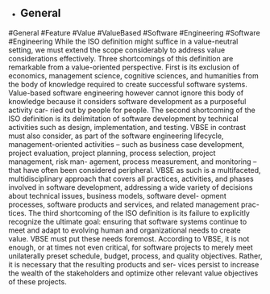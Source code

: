 - ## General
#General #Feature #Value #ValueBased #Software #Engineering #Software #Engineering 
While the ISO definition  might suffice in a value-neutral setting, we must extend the scope considerably to  address value considerations effectively. Three shortcomings of this definition are  remarkable from a value-oriented perspective.  First is its exclusion of economics, management science, cognitive sciences,  and humanities from the body of knowledge required to create successful software  systems. Value-based software engineering however cannot ignore this body of  knowledge because it considers software development as a purposeful activity car- ried out by people for people.  The second shortcoming of the ISO definition is its delimitation of software  development by technical activities such as design, implementation, and testing.  VBSE in contrast must also consider, as part of the software engineering lifecycle,  management-oriented activities – such as business case development, project  evaluation, project planning, process selection, project management, risk man- agement, process measurement, and monitoring – that have often been considered  peripheral. VBSE as such is a multifaceted, multidisciplinary approach that covers  all practices, activities, and phases involved in software development, addressing a  wide variety of decisions about technical issues, business models, software devel- opment processes, software products and services, and related management prac- tices. The third shortcoming of the ISO definition is its failure to explicitly recognize  the ultimate goal: ensuring that software systems continue to meet and adapt to  evolving human and organizational needs to create value. VBSE must put these  needs foremost. According to VBSE, it is not enough, or at times not even critical,  for software projects to merely meet unilaterally preset schedule, budget, process,  and quality objectives. Rather, it is necessary that the resulting products and ser- vices persist to increase the wealth of the stakeholders and optimize other relevant  value objectives of these projects.

